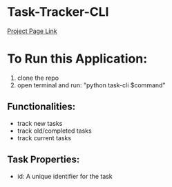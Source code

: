 # Task-Tracker-CLI

[Project Page Link](https://roadmap.sh/projects/task-tracker)

# To Run this Application:

1. clone the repo
2. open terminal and run: "python task-cli $command"

## Functionalities:

- track new tasks
- track old/completed tasks
- track current tasks

## Task Properties:

- id: A unique identifier for the task

